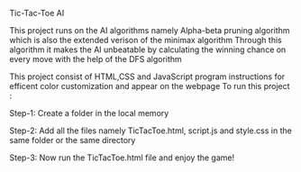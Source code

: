 Tic-Tac-Toe AI

This project runs on the AI algorithms namely Alpha-beta pruning algorithm which is also the extended verison of the minimax algorithm
Through this algorithm it makes the AI unbeatable by calculating the winning chance on every move with the help of the DFS algorithm

This project consist of HTML,CSS and JavaScript program instructions for efficent color customization and appear on the webpage
To run this project :

Step-1: Create a folder in the local memory

Step-2: Add all the files namely TicTacToe.html, script.js and style.css in the same folder or the same directory 

Step-3: Now run the TicTacToe.html file and enjoy the game!
